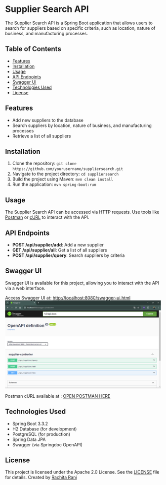 <h1>Supplier Search API</h1>

<p>
  The Supplier Search API is a Spring Boot application that allows users to search for suppliers based on specific criteria, such as location, nature of business, and manufacturing processes.
</p>

<h2>Table of Contents</h2>
<ul>
  <li><a href="#features">Features</a></li>
  <li><a href="#installation">Installation</a></li>
  <li><a href="#usage">Usage</a></li>
  <li><a href="#api-endpoints">API Endpoints</a></li>
  <li><a href="#swagger-ui">Swagger UI</a></li>
  <li><a href="#technologies-used">Technologies Used</a></li>
  <li><a href="#license">License</a></li>
</ul>

<h2 id="features">Features</h2>
<ul>
  <li>Add new suppliers to the database</li>
  <li>Search suppliers by location, nature of business, and manufacturing processes</li>
  <li>Retrieve a list of all suppliers</li>
</ul>

<h2 id="installation">Installation</h2>
<ol>
  <li>Clone the repository: <code>git clone https://github.com/yourusername/suppliersearch.git</code></li>
  <li>Navigate to the project directory: <code>cd suppliersearch</code></li>
  <li>Build the project using Maven: <code>mvn clean install</code></li>
  <li>Run the application: <code>mvn spring-boot:run</code></li>
</ol>

<h2 id="usage">Usage</h2>
<p>
  The Supplier Search API can be accessed via HTTP requests. Use tools like <a href="https://www.postman.com/">Postman</a> or <a href="https://curl.se/">cURL</a> to interact with the API.
</p>

<h2 id="api-endpoints">API Endpoints</h2>
<ul>
  <li><strong>POST /api/supplier/add</strong>: Add a new supplier</li>
  <li><strong>GET /api/supplier/all</strong>: Get a list of all suppliers</li>
  <li><strong>POST /api/supplier/query</strong>: Search suppliers by criteria</li>
</ul>

<h2 id="swagger-ui">Swagger UI</h2>
<p>
  Swagger UI is available for this project, allowing you to interact with the API via a web interface.
</p>
<p>
  Access Swagger UI at: <a href="http://localhost:8080/swagger-ui.html">http://localhost:8080/swagger-ui.html</a>
  <img src="Screenshot (63).png" alt="Swagger UI">
</p>
<p>
Postman cURL available at : <a href="https://winter-shadow-812294.postman.co/workspace/fa7066f6-2783-4383-87b4-06635ff55d74/documentation/17775344-f16dd50e-4d77-40c8-8d95-438ba32042aa"> OPEN POSTMAN HERE</a>
</p>

<h2 id="technologies-used">Technologies Used</h2>
<ul>
  <li>Spring Boot 3.3.2</li>
  <li>H2 Database (for development)</li>
  <li>PostgreSQL (for production)</li>
  <li>Spring Data JPA</li>
  <li>Swagger (via Springdoc OpenAPI)</li>
</ul>

<h2 id="license">License</h2>
<p>
  This project is licensed under the Apache 2.0 License. See the <a href="LICENSE">LICENSE</a> file for details.
  Created by <a href="https://github.com/RachitaRani">Rachita Rani</a>
</p>
